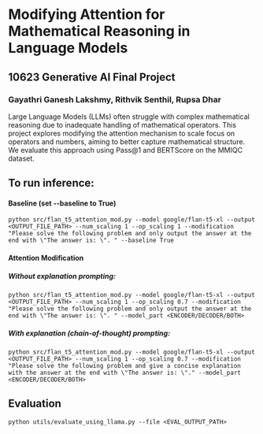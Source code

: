 # Modifying Attention for Mathematical Reasoning in Language Models

## 10623 Generative AI Final Project

### Gayathri Ganesh Lakshmy, Rithvik Senthil, Rupsa Dhar

Large Language Models (LLMs) often struggle with complex mathematical reasoning due to inadequate handling of mathematical operators. This project explores modifying the attention mechanism to scale focus on operators and numbers, aiming to better capture mathematical structure. We evaluate this approach using Pass@1 and BERTScore on the MMIQC dataset.

## To run inference:

#### Baseline (set --baseline to True)

`python src/flan_t5_attention_mod.py --model google/flan-t5-xl --output <OUTPUT_FILE_PATH> --num_scaling 1 --op_scaling 1 --modification "Please solve the following problem and only output the answer at the end with \"The answer is: \". " --baseline True`

#### Attention Modification

##### Without explanation prompting:

`python src/flan_t5_attention_mod.py --model google/flan-t5-xl --output <OUTPUT_FILE_PATH> --num_scaling 1 --op_scaling 0.7 --modification "Please solve the following problem and only output the answer at the end with \"The answer is: \". " --model_part <ENCODER/DECODER/BOTH>`

##### With explanation (chain-of-thought) prompting:

`python src/flan_t5_attention_mod.py --model google/flan-t5-xl --output <OUTPUT_FILE_PATH> --num_scaling 1 --op_scaling 0.7 --modification "Please solve the following problem and give a concise explanation with the answer at the end with \"The answer is: \"." --model_part <ENCODER/DECODER/BOTH>`

## Evaluation

`python utils/evaluate_using_llama.py --file <EVAL_OUTPUT_PATH>`
